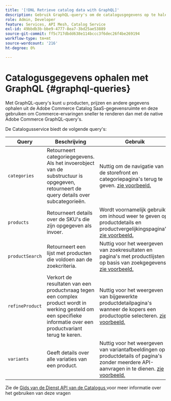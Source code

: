 ```yaml
---
title: '[!DNL Retrieve catalog data with GraphQL]'
description: Gebruik GraphQL-query's om de catalogusgegevens op te halen en Commerce-ervaringen te stimuleren.
role: Admin, Developer
feature: Services, API Mesh, Catalog Service
exl-id: 49bbdb3b-bbe9-4777-8ea7-3bd25ae53889
source-git-commit: ff5c717dbdd638e114bccc3f6dec26f4be269194
workflow-type: tm+mt
source-wordcount: '216'
ht-degree: 0%

---
```


# Catalogusgegevens ophalen met GraphQL {#graphql-queries}

Met GraphQL-query&#39;s kunt u producten, prijzen en andere gegevens ophalen uit de Adobe Commerce Catalog SaaS-gegevensruimte en deze gebruiken om Commerce-ervaringen sneller te renderen dan met de native Adobe Commerce GraphQL-query&#39;s.

De Catalogusservice biedt de volgende query&#39;s:

| Query | Beschrijving | Gebruik |
|-------|-------------|-------|
| `categories` | Retourneert categoriegegevens. Als het invoerobject van de substructuur is opgegeven, retourneert de query details over subcategorieën. | Nuttig om de navigatie van de storefront en categoriepagina&#39;s terug te geven. [ zie voorbeeld.](https://developer.adobe.com/commerce/webapi/graphql/schema/catalog-service/queries/categories/) |
| `products` | Retourneert details over de SKU&#39;s die zijn opgegeven als invoer. | Wordt voornamelijk gebruikt om inhoud weer te geven op productdetails en productvergelijkingspagina&#39;s. [ zie voorbeeld.](https://developer.adobe.com/commerce/webapi/graphql/schema/catalog-service/queries/categories/) |
| `productSearch` | Retourneert een lijst met producten die voldoen aan de zoekcriteria. | Nuttig voor het weergeven van zoekresultaten en pagina&#39;s met productlijsten op basis van zoekgegevens. [ zie voorbeeld.](https://developer.adobe.com/commerce/webapi/graphql/schema/catalog-service/queries/products/) |
| `refineProduct` | Verkort de resultaten van een productvraag tegen een complex product wordt in werking gesteld om een specifieke informatie over een productvariant terug te keren. | Nuttig voor het weergeven van bijgewerkte productdetailpagina&#39;s wanneer de kopers een productoptie selecteren. [ zie voorbeeld.](https://developer.adobe.com/commerce/webapi/graphql/schema/catalog-service/queries/refine-product/) |
| `variants` | Geeft details over alle variaties van een product. | Nuttig voor het weergeven van variantafbeeldingen op productdetails of pagina&#39;s zonder meerdere API-aanvragen in te dienen. [ zie voorbeeld.](https://developer.adobe.com/commerce/webapi/graphql/schema/catalog-service/queries/product-variants/) |

Zie de [ Gids van de Dienst API van de Catalogus ](https://developer.adobe.com/commerce/webapi/graphql/schema/catalog-service/) voor meer informatie over het gebruiken van deze vragen
